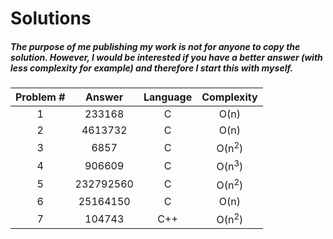 # Solutions

##### The purpose of me publishing my work is not for anyone to copy the solution. However, I would be interested if you have a better answer (with less complexity for example) and therefore I start this with myself.

| Problem # | Answer    | Language | Complexity       |
|:---------:|:---------:|:--------:|:----------------:|
| 1         | 233168    | C        | O(n)             |
| 2         | 4613732   | C        | O(n)             |
| 3         | 6857      | C        | O(n<sup>2</sup>) |
| 4         | 906609    | C        | O(n<sup>3</sup>) |
| 5         | 232792560 | C        | O(n<sup>2</sup>) |
| 6         | 25164150  | C        | O(n)             |
| 7         | 104743    | C++      | O(n<sup>2</sup>) |
